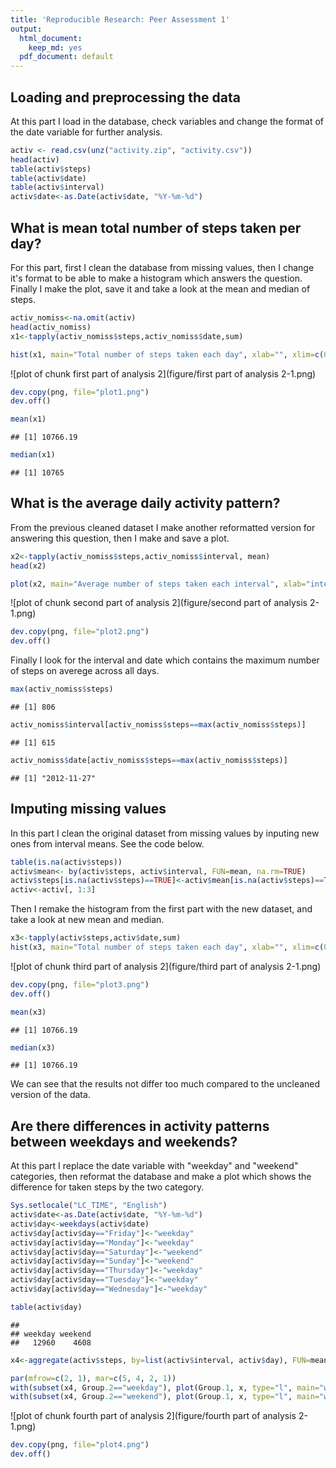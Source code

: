 ```yaml
---
title: 'Reproducible Research: Peer Assessment 1'
output:
  html_document:
    keep_md: yes
  pdf_document: default
---
```



## Loading and preprocessing the data

At this part I load in the database, check variables and change the format of the date variable for further analysis.


```r
activ <- read.csv(unz("activity.zip", "activity.csv"))
head(activ)
table(activ$steps)
table(activ$date)
table(activ$interval)
activ$date<-as.Date(activ$date, "%Y-%m-%d")
```



## What is mean total number of steps taken per day?

For this part, first I clean the database from missing values, then I change it's format to be able to make a histogram which answers the question. Finally I make the plot, save it and take a look at the mean and median of steps.


```r
activ_nomiss<-na.omit(activ)
head(activ_nomiss)
x1<-tapply(activ_nomiss$steps,activ_nomiss$date,sum)
```

```r
hist(x1, main="Total number of steps taken each day", xlab="", xlim=c(0, 25000), breaks=10)
```

![plot of chunk first part of analysis 2](figure/first part of analysis 2-1.png) 

```r
dev.copy(png, file="plot1.png")
dev.off()
```

```r
mean(x1)
```

```
## [1] 10766.19
```

```r
median(x1)
```

```
## [1] 10765
```



## What is the average daily activity pattern?

From the previous cleaned dataset I make another reformatted version for answering this question, then I make and save a plot.


```r
x2<-tapply(activ_nomiss$steps,activ_nomiss$interval, mean)
head(x2)
```

```r
plot(x2, main="Average number of steps taken each interval", xlab="interval", ylab="steps", type="l")
```

![plot of chunk second part of analysis 2](figure/second part of analysis 2-1.png) 

```r
dev.copy(png, file="plot2.png")
dev.off()
```

Finally I look for the interval and date which contains the maximum number of steps on averege across all days.


```r
max(activ_nomiss$steps)
```

```
## [1] 806
```

```r
activ_nomiss$interval[activ_nomiss$steps==max(activ_nomiss$steps)]
```

```
## [1] 615
```

```r
activ_nomiss$date[activ_nomiss$steps==max(activ_nomiss$steps)]
```

```
## [1] "2012-11-27"
```



## Imputing missing values

In this part I clean the original dataset from missing values by inputing new ones from interval means. See the code below.


```r
table(is.na(activ$steps))
activ$mean<- by(activ$steps, activ$interval, FUN=mean, na.rm=TRUE)
activ$steps[is.na(activ$steps)==TRUE]<-activ$mean[is.na(activ$steps)==TRUE]
activ<-activ[, 1:3]
```

Then I remake the histogram from the first part with the new dataset, and take a look at new mean and median.


```r
x3<-tapply(activ$steps,activ$date,sum)
hist(x3, main="Total number of steps taken each day", xlab="", xlim=c(0, 25000), breaks=10)
```

![plot of chunk third part of analysis 2](figure/third part of analysis 2-1.png) 

```r
dev.copy(png, file="plot3.png")
dev.off()
```

```r
mean(x3)
```

```
## [1] 10766.19
```

```r
median(x3)
```

```
## [1] 10766.19
```

We can see that the results not differ too much compared to the uncleaned version of the data.



## Are there differences in activity patterns between weekdays and weekends?

At this part I replace the date variable with "weekday" and "weekend" categories, then reformat the database and make a plot which shows the difference for taken steps by the two category.


```r
Sys.setlocale("LC_TIME", "English")
activ$date<-as.Date(activ$date, "%Y-%m-%d")
activ$day<-weekdays(activ$date)
activ$day[activ$day=="Friday"]<-"weekday"
activ$day[activ$day=="Monday"]<-"weekday"
activ$day[activ$day=="Saturday"]<-"weekend"
activ$day[activ$day=="Sunday"]<-"weekend"
activ$day[activ$day=="Thursday"]<-"weekday"
activ$day[activ$day=="Tuesday"]<-"weekday"
activ$day[activ$day=="Wednesday"]<-"weekday"
```

```r
table(activ$day)
```

```
## 
## weekday weekend 
##   12960    4608
```

```r
x4<-aggregate(activ$steps, by=list(activ$interval, activ$day), FUN=mean)

par(mfrow=c(2, 1), mar=c(5, 4, 2, 1))
with(subset(x4, Group.2=="weekday"), plot(Group.1, x, type="l", main="weekday", xlab="", ylab="steps"))
with(subset(x4, Group.2=="weekend"), plot(Group.1, x, type="l", main="weekend", xlab="interval", ylab="steps"))
```

![plot of chunk fourth part of analysis 2](figure/fourth part of analysis 2-1.png) 

```r
dev.copy(png, file="plot4.png")
dev.off()
```


